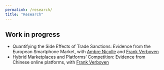 ```yaml
---
permalink: /research/
title: "Research"
---
```


## Work in progress
* Quantifying the Side Effects of Trade Sanctions: Evidence from the European Smartphone Market,
   with [Ambre Nicolle](https://ambrenicolle.com/) and [Frank Verboven](https://sites.google.com/site/frankverbo/home)
* Hybrid Marketplaces and Platforms’ Competition: Evidence from Chinese online platforms,
  with [Frank Verboven](https://sites.google.com/site/frankverbo/home)

